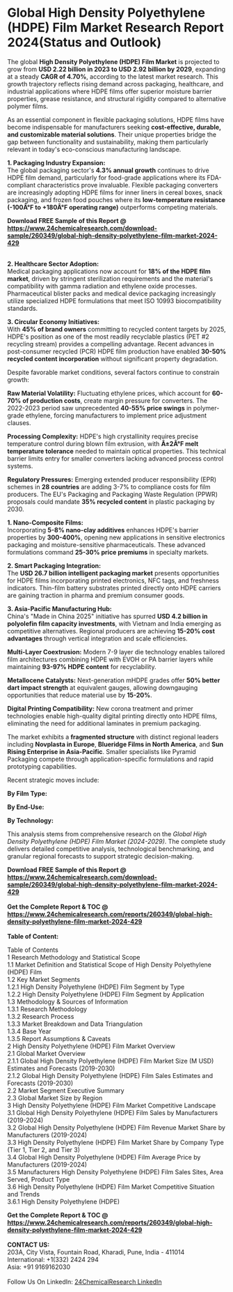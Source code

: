 <h1>Global High Density Polyethylene (HDPE) Film Market Research Report 2024(Status and Outlook)</h1><p>The global <strong>High Density Polyethylene (HDPE) Film Market</strong> is projected to grow from <strong>USD 2.22 billion in 2023 to USD 2.92 billion by 2029</strong>, expanding at a steady <strong>CAGR of 4.70%</strong>, according to the latest market research. This growth trajectory reflects rising demand across packaging, healthcare, and industrial applications where HDPE films offer superior moisture barrier properties, grease resistance, and structural rigidity compared to alternative polymer films.</p><p>As an essential component in flexible packaging solutions, HDPE films have become indispensable for manufacturers seeking <strong>cost-effective, durable, and customizable material solutions</strong>. Their unique properties bridge the gap between functionality and sustainability, making them particularly relevant in today's eco-conscious manufacturing landscape.</p><p><strong>1. Packaging Industry Expansion:</strong><br>
The global packaging sector's <strong>4.3% annual growth</strong> continues to drive HDPE film demand, particularly for food-grade applications where its FDA-compliant characteristics prove invaluable. Flexible packaging converters are increasingly adopting HDPE films for inner liners in cereal boxes, snack packaging, and frozen food pouches where its <strong>low-temperature resistance (-100Â°F to +180Â°F operating range)</strong> outperforms competing materials.</p><div><b>Download FREE Sample of this Report @ 
            <a href="https://www.24chemicalresearch.com/download-sample/260349/global-high-density-polyethylene-film-market-2024-429">
            https://www.24chemicalresearch.com/download-sample/260349/global-high-density-polyethylene-film-market-2024-429</a></b></div><br><p><strong>2. Healthcare Sector Adoption:</strong><br>
Medical packaging applications now account for <strong>18% of the HDPE film market</strong>, driven by stringent sterilization requirements and the material's compatibility with gamma radiation and ethylene oxide processes. Pharmaceutical blister packs and medical device packaging increasingly utilize specialized HDPE formulations that meet ISO 10993 biocompatibility standards.</p><p><strong>3. Circular Economy Initiatives:</strong><br>
With <strong>45% of brand owners</strong> committing to recycled content targets by 2025, HDPE's position as one of the most readily recyclable plastics (PET #2 recycling stream) provides a compelling advantage. Recent advances in post-consumer recycled (PCR) HDPE film production have enabled <strong>30-50% recycled content incorporation</strong> without significant property degradation.</p><p>Despite favorable market conditions, several factors continue to constrain growth:</p><p><strong>Raw Material Volatility:</strong> Fluctuating ethylene prices, which account for <strong>60-70% of production costs</strong>, create margin pressure for converters. The 2022-2023 period saw unprecedented <strong>40-55% price swings</strong> in polymer-grade ethylene, forcing manufacturers to implement price adjustment clauses.</p><p><strong>Processing Complexity:</strong> HDPE's high crystallinity requires precise temperature control during blown film extrusion, with <strong>Â±2Â°F melt temperature tolerance</strong> needed to maintain optical properties. This technical barrier limits entry for smaller converters lacking advanced process control systems.</p><p><strong>Regulatory Pressures:</strong> Emerging extended producer responsibility (EPR) schemes in <strong>28 countries</strong> are adding 3-7% to compliance costs for film producers. The EU's Packaging and Packaging Waste Regulation (PPWR) proposals could mandate <strong>35% recycled content</strong> in plastic packaging by 2030.</p><p><strong>1. Nano-Composite Films:</strong><br>
Incorporating <strong>5-8% nano-clay additives</strong> enhances HDPE's barrier properties by <strong>300-400%</strong>, opening new applications in sensitive electronics packaging and moisture-sensitive pharmaceuticals. These advanced formulations command <strong>25-30% price premiums</strong> in specialty markets.</p><p><strong>2. Smart Packaging Integration:</strong><br>
The <strong>USD 26.7 billion intelligent packaging market</strong> presents opportunities for HDPE films incorporating printed electronics, NFC tags, and freshness indicators. Thin-film battery substrates printed directly onto HDPE carriers are gaining traction in pharma and premium consumer goods.</p><p><strong>3. Asia-Pacific Manufacturing Hub:</strong><br>
China's "Made in China 2025" initiative has spurred <strong>USD 4.2 billion in polyolefin film capacity investments</strong>, with Vietnam and India emerging as competitive alternatives. Regional producers are achieving <strong>15-20% cost advantages</strong> through vertical integration and scale efficiencies.</p><p><strong>Multi-Layer Coextrusion:</strong> Modern 7-9 layer die technology enables tailored film architectures combining HDPE with EVOH or PA barrier layers while maintaining <strong>93-97% HDPE content</strong> for recyclability.</p><p><strong>Metallocene Catalysts:</strong> Next-generation mHDPE grades offer <strong>50% better dart impact strength</strong> at equivalent gauges, allowing downgauging opportunities that reduce material use by <strong>15-20%</strong>.</p><p><strong>Digital Printing Compatibility:</strong> New corona treatment and primer technologies enable high-quality digital printing directly onto HDPE films, eliminating the need for additional laminates in premium packaging.</p><p>The market exhibits a <strong>fragmented structure</strong> with distinct regional leaders including <strong>Novplasta in Europe</strong>, <strong>Blueridge Films in North America</strong>, and <strong>Sun Rising Enterprise in Asia-Pacific</strong>. Smaller specialists like Pyramid Packaging compete through application-specific formulations and rapid prototyping capabilities.</p><p>Recent strategic moves include:</p><p><strong>By Film Type:</strong></p><p><strong>By End-Use:</strong></p><p><strong>By Technology:</strong></p><p>This analysis stems from comprehensive research on the <em>Global High Density Polyethylene (HDPE) Film Market (2024-2029)</em>. The complete study delivers detailed competitive analysis, technological benchmarking, and granular regional forecasts to support strategic decision-making.</p><div><b>Download FREE Sample of this Report @ 
            <a href="https://www.24chemicalresearch.com/download-sample/260349/global-high-density-polyethylene-film-market-2024-429">
            https://www.24chemicalresearch.com/download-sample/260349/global-high-density-polyethylene-film-market-2024-429</a></b></div><br><div><b>Get the Complete Report & TOC @ 
            <a href="https://www.24chemicalresearch.com/reports/260349/global-high-density-polyethylene-film-market-2024-429">
            https://www.24chemicalresearch.com/reports/260349/global-high-density-polyethylene-film-market-2024-429</a></b></div><br>
            <b>Table of Content:</b><p>Table of Contents<br />
1 Research Methodology and Statistical Scope<br />
1.1 Market Definition and Statistical Scope of High Density Polyethylene (HDPE) Film<br />
1.2 Key Market Segments<br />
1.2.1 High Density Polyethylene (HDPE) Film Segment by Type<br />
1.2.2 High Density Polyethylene (HDPE) Film Segment by Application<br />
1.3 Methodology & Sources of Information<br />
1.3.1 Research Methodology<br />
1.3.2 Research Process<br />
1.3.3 Market Breakdown and Data Triangulation<br />
1.3.4 Base Year<br />
1.3.5 Report Assumptions & Caveats<br />
2 High Density Polyethylene (HDPE) Film Market Overview<br />
2.1 Global Market Overview<br />
2.1.1 Global High Density Polyethylene (HDPE) Film Market Size (M USD) Estimates and Forecasts (2019-2030)<br />
2.1.2 Global High Density Polyethylene (HDPE) Film Sales Estimates and Forecasts (2019-2030)<br />
2.2 Market Segment Executive Summary<br />
2.3 Global Market Size by Region<br />
3 High Density Polyethylene (HDPE) Film Market Competitive Landscape<br />
3.1 Global High Density Polyethylene (HDPE) Film Sales by Manufacturers (2019-2024)<br />
3.2 Global High Density Polyethylene (HDPE) Film Revenue Market Share by Manufacturers (2019-2024)<br />
3.3 High Density Polyethylene (HDPE) Film Market Share by Company Type (Tier 1, Tier 2, and Tier 3)<br />
3.4 Global High Density Polyethylene (HDPE) Film Average Price by Manufacturers (2019-2024)<br />
3.5 Manufacturers High Density Polyethylene (HDPE) Film Sales Sites, Area Served, Product Type<br />
3.6 High Density Polyethylene (HDPE) Film Market Competitive Situation and Trends<br />
3.6.1 High Density Polyethylene (HDPE) </p><div><b>Get the Complete Report & TOC @ 
            <a href="https://www.24chemicalresearch.com/reports/260349/global-high-density-polyethylene-film-market-2024-429">
            https://www.24chemicalresearch.com/reports/260349/global-high-density-polyethylene-film-market-2024-429</a></b></div><br><b>CONTACT US:</b><br>
            203A, City Vista, Fountain Road, Kharadi, Pune, India - 411014<br>
            International: +1(332) 2424 294<br>
            Asia: +91 9169162030 <br><br>
            Follow Us On LinkedIn: <a href="https://www.linkedin.com/company/24chemicalresearch/">24ChemicalResearch LinkedIn</a>